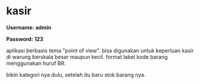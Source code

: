 # kasir

<html>
	<p><b>Username: admin</b></p>
	<p><b>Password: 123</b></p>
	<p>aplikasi berbasis tema "point of view". bisa digunakan untuk keperluan kasir di warung berskala besar maupun kecil. format label kode barang menggunakan huruf BR.</p>
	<p>bikin kategori nya dulu, setelah itu baru stok barang nya.</p>
</html>
